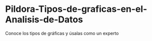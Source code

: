 # Pildora-Tipos-de-graficas-en-el-Analisis-de-Datos
Conoce los tipos de gráficas y úsalas como un experto
